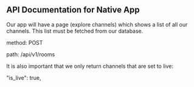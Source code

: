 ## API Documentation for Native App

Our app will have a page (explore channels) which shows a list of all our channels. This list must be fetched from our database.

method: POST

path: /api/v1/rooms

It is also important that we only return channels that are set to live:

"is_live": true,
